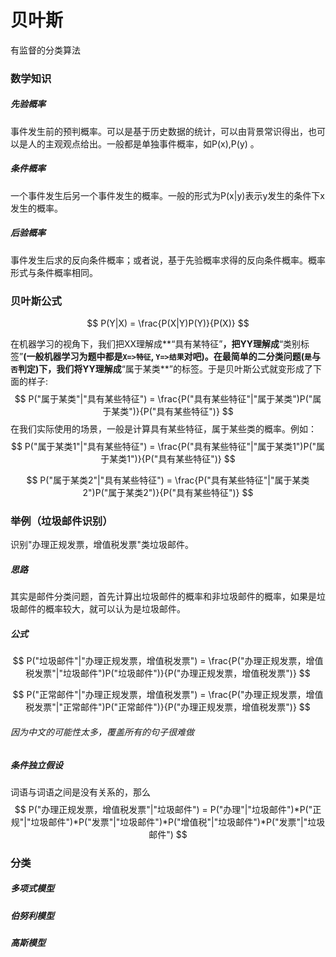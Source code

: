 # 贝叶斯

有监督的分类算法

### 数学知识

##### 先验概率

事件发生前的预判概率。可以是基于历史数据的统计，可以由背景常识得出，也可以是人的主观观点给出。一般都是单独事件概率，如P(x),P(y) 。

##### 条件概率

一个事件发生后另一个事件发生的概率。一般的形式为P(x|y)表示y发生的条件下x发生的概率。

##### 后验概率

事件发生后求的反向条件概率；或者说，基于先验概率求得的反向条件概率。概率形式与条件概率相同。

### 贝叶斯公式

$$
P(Y|X) = \frac{P(X|Y)P(Y)}{P(X)}
$$

在机器学习的视角下，我们把XX理解成**“具有某特征”**，把YY理解成**“类别标签”**(一般机器学习为题中都是`X=>特征`, `Y=>结果`对吧)。在最简单的二分类问题(`是`与`否`判定)下，我们将YY理解成**“属于某类**”的标签。于是贝叶斯公式就变形成了下面的样子:
$$
P("属于某类"|"具有某些特征") = \frac{P("具有某些特征"|"属于某类")P("属于某类")}{P("具有某些特征")}
$$
在我们实际使用的场景，一般是计算具有某些特征，属于某些类的概率。例如：
$$
P("属于某类1"|"具有某些特征") = \frac{P("具有某些特征"|"属于某类1")P("属于某类1")}{P("具有某些特征")}
$$

$$
P("属于某类2"|"具有某些特征") = \frac{P("具有某些特征"|"属于某类2")P("属于某类2")}{P("具有某些特征")}
$$

### 举例（垃圾邮件识别）

识别"办理正规发票，增值税发票"类垃圾邮件。

##### 思路

其实是邮件分类问题，首先计算出垃圾邮件的概率和非垃圾邮件的概率，如果是垃圾邮件的概率较大，就可以认为是垃圾邮件。

##### 公式

$$
P("垃圾邮件"|"办理正规发票，增值税发票") = \frac{P("办理正规发票，增值税发票"|"垃圾邮件")P("垃圾邮件")}{P("办理正规发票，增值税发票")}
$$

$$
P("正常邮件"|"办理正规发票，增值税发票") = \frac{P("办理正规发票，增值税发票"|"正常邮件")P("正常邮件")}{P("办理正规发票，增值税发票")}
$$

###### 因为中文的可能性太多，覆盖所有的句子很难做

##### 条件独立假设

词语与词语之间是没有关系的，那么
$$
P("办理正规发票，增值税发票"|"垃圾邮件") = P("办理"|"垃圾邮件")*P("正规"|"垃圾邮件")*P("发票"|"垃圾邮件")*P("增值税"|"垃圾邮件")*P("发票"|"垃圾邮件")
$$

### 分类

##### 多项式模型

##### 伯努利模型

##### 高斯模型